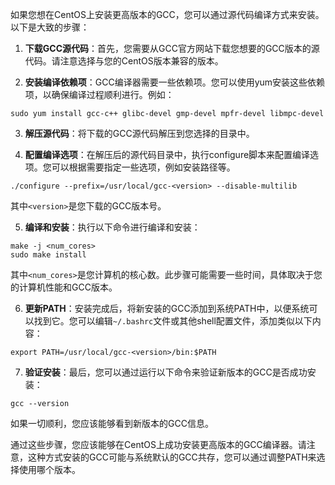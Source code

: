 如果您想在CentOS上安装更高版本的GCC，您可以通过源代码编译方式来安装。以下是大致的步骤：

1. **下载GCC源代码**：首先，您需要从GCC官方网站下载您想要的GCC版本的源代码。请注意选择与您的CentOS版本兼容的版本。

2. **安装编译依赖项**：GCC编译器需要一些依赖项。您可以使用yum安装这些依赖项，以确保编译过程顺利进行。例如：

```
sudo yum install gcc-c++ glibc-devel gmp-devel mpfr-devel libmpc-devel
```

3. **解压源代码**：将下载的GCC源代码解压到您选择的目录中。

4. **配置编译选项**：在解压后的源代码目录中，执行configure脚本来配置编译选项。您可以根据需要指定一些选项，例如安装路径等。

```
./configure --prefix=/usr/local/gcc-<version> --disable-multilib
```

其中`<version>`是您下载的GCC版本号。

5. **编译和安装**：执行以下命令进行编译和安装：

```
make -j <num_cores>
sudo make install
```

其中`<num_cores>`是您计算机的核心数。此步骤可能需要一些时间，具体取决于您的计算机性能和GCC版本。

6. **更新PATH**：安装完成后，将新安装的GCC添加到系统PATH中，以便系统可以找到它。您可以编辑`~/.bashrc`文件或其他shell配置文件，添加类似以下内容：

```
export PATH=/usr/local/gcc-<version>/bin:$PATH
```

7. **验证安装**：最后，您可以通过运行以下命令来验证新版本的GCC是否成功安装：

```
gcc --version
```

如果一切顺利，您应该能够看到新版本的GCC信息。

通过这些步骤，您应该能够在CentOS上成功安装更高版本的GCC编译器。请注意，这种方式安装的GCC可能与系统默认的GCC共存，您可以通过调整PATH来选择使用哪个版本。